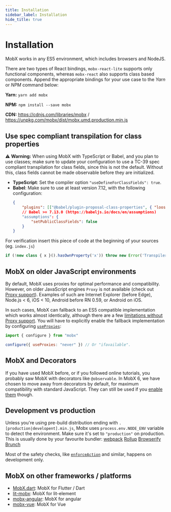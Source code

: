 ```yaml
---
title: Installation
sidebar_label: Installation
hide_title: true
---
```


<script async type="text/javascript" src="//cdn.carbonads.com/carbon.js?serve=CEBD4KQ7&placement=mobxjsorg" id="_carbonads_js"></script>

# Installation

MobX works in any ES5 environment, which includes browsers and NodeJS.

There are two types of React bindings, `mobx-react-lite` supports only functional components, whereas `mobx-react` also supports class based components. Append the appropriate bindings for your use case to the _Yarn_ or _NPM_ command below:

**Yarn:** `yarn add mobx`

**NPM:** `npm install --save mobx`

**CDN:** https://cdnjs.com/libraries/mobx / https://unpkg.com/mobx/dist/mobx.umd.production.min.js

## Use spec compliant transpilation for class properties

⚠️ **Warning:** When using MobX with TypeScript or Babel, and you plan to use classes; make sure to update your configuration to use a TC-39 spec compliant transpilation for class fields, since this is not the default. Without this, class fields cannot be made observable before they are initialized.

-   **TypeScript**: Set the compiler option `"useDefineForClassFields": true`.
-   **Babel**: Make sure to use at least version 7.12, with the following configuration:
    ```json
    {
        "plugins": [["@babel/plugin-proposal-class-properties", { "loose": false }]],
        // Babel >= 7.13.0 (https://babeljs.io/docs/en/assumptions)
        "assumptions": {
            "setPublicClassFields": false
        }
    }
    ```
For verification insert this piece of code at the beginning of your sources (eg. `index.js`)
```javascript
if (!new class { x }().hasOwnProperty('x')) throw new Error('Transpiler is not configured correctly');
```

## MobX on older JavaScript environments

By default, MobX uses proxies for optimal performance and compatibility. However, on older JavaScript engines `Proxy` is not available (check out [Proxy support](https://kangax.github.io/compat-table/es6/#test-Proxy)). Examples of such are Internet Explorer (before Edge), Node.js < 6, iOS < 10, Android before RN 0.59, or Android on iOS.

In such cases, MobX can fallback to an ES5 compatible implementation which works almost identically, although there are a few [limitations without Proxy support](configuration.md#limitations-without-proxy-support). You will have to explicitly enable the fallback implementation by configuring [`useProxies`](configuration.md#proxy-support):

```javascript
import { configure } from "mobx"

configure({ useProxies: "never" }) // Or "ifavailable".
```

## MobX and Decorators

If you have used MobX before, or if you followed online tutorials, you probably saw MobX with decorators like `@observable`.
In MobX 6, we have chosen to move away from decorators by default, for maximum compatibility with standard JavaScript.
They can still be used if you [enable them](enabling-decorators.md) though.

## Development vs production

Unless you're using pre-build distribution ending with `.[production|developent].min.js`, Mobx uses `process.env.NODE_ENV` variable to detect the environment. Make sure it's set to `"production"` on production. This is usually done by your favourite bundler:
[webpack](https://reactjs.org/docs/optimizing-performance.html#webpack)
[Rollup](https://reactjs.org/docs/optimizing-performance.html#rollup)
[Browserify](https://reactjs.org/docs/optimizing-performance.html#browserify)
[Brunch](https://reactjs.org/docs/optimizing-performance.html#brunch)

Most of the safety checks, like [`enforceAction`](https://mobx.js.org/configuration.html#enforceactions) and similar, happens on development only.

## MobX on other frameworks / platforms

-   [MobX.dart](https://mobx.netlify.app/): MobX for Flutter / Dart
-   [lit-mobx](https://github.com/adobe/lit-mobx): MobX for lit-element
-   [mobx-angular](https://github.com/mobxjs/mobx-angular): MobX for angular
-   [mobx-vue](https://github.com/mobxjs/mobx-vue): MobX for Vue
